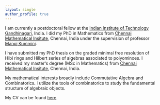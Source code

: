 ```yaml
---
layout: single
author_profile: true
---
```


I am currently a postdoctoral fellow at the [Indian Institute of Technology Gandhinagari](https://iitgn.ac.in/), India. 
I did my PhD in Mathematics from  [Chennai Mathematical Insitute](https://www.cmi.ac.in), Chennai, India under the supervision of professor [Manoj Kummini](https://www.cmi.ac.in/people/fac-profile.php?id=mkummini).

I have submitted my PhD thesis on the graded minimal free resolution of Hibi rings and Hilbert series of algebras associated to polyominoes.
I received my master's degree (MSc in Mathematics) from [Chennai Mathematical Insitute](https://www.cmi.ac.in), Chennai, India.

My mathematical interests broadly include Commutative Algebra and Combinatorics. I utilize the tools of combinatorics to study the fundamental structure of algebraic objects.

My CV can be found [here](CV.pdf).

